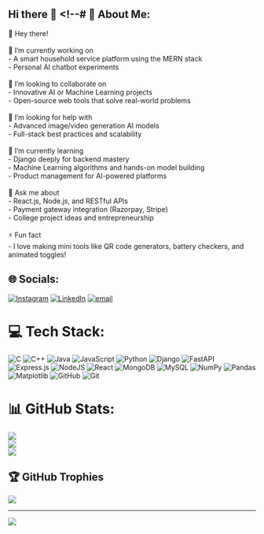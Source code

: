## Hi there 👋 <!--# 💫 About Me:
👋 Hey there!<br><br>🎯 I’m currently working on<br>- A smart household service platform using the MERN stack<br>- Personal AI chatbot experiments<br><br>🤝 I’m looking to collaborate on<br>- Innovative AI or Machine Learning projects<br>- Open-source web tools that solve real-world problems<br><br>🙋 I’m looking for help with<br>- Advanced image/video generation AI models<br>- Full-stack best practices and scalability<br><br>🌱 I’m currently learning<br>- Django deeply for backend mastery<br>- Machine Learning algorithms and hands-on model building<br>- Product management for AI-powered platforms<br><br>💬 Ask me about<br>- React.js, Node.js, and RESTful APIs<br>- Payment gateway integration (Razorpay, Stripe)<br>- College project ideas and entrepreneurship<br><br>⚡ Fun fact<br>- I love making mini tools like QR code generators, battery checkers, and animated toggles!<br>


## 🌐 Socials:
[![Instagram](https://img.shields.io/badge/Instagram-%23E4405F.svg?logo=Instagram&logoColor=white)](https://instagram.com/https://www.instagram.com/anurag_07_03/) [![LinkedIn](https://img.shields.io/badge/LinkedIn-%230077B5.svg?logo=linkedin&logoColor=white)](https://linkedin.com/in/https://www.linkedin.com/in/anurag-bhavthankar/) [![email](https://img.shields.io/badge/Email-D14836?logo=gmail&logoColor=white)](mailto:bhavthankaranurag@gmail.com) 

# 💻 Tech Stack:
![C](https://img.shields.io/badge/c-%2300599C.svg?style=for-the-badge&logo=c&logoColor=white) ![C++](https://img.shields.io/badge/c++-%2300599C.svg?style=for-the-badge&logo=c%2B%2B&logoColor=white) ![Java](https://img.shields.io/badge/java-%23ED8B00.svg?style=for-the-badge&logo=openjdk&logoColor=white) ![JavaScript](https://img.shields.io/badge/javascript-%23323330.svg?style=for-the-badge&logo=javascript&logoColor=%23F7DF1E) ![Python](https://img.shields.io/badge/python-3670A0?style=for-the-badge&logo=python&logoColor=ffdd54) ![Django](https://img.shields.io/badge/django-%23092E20.svg?style=for-the-badge&logo=django&logoColor=white) ![FastAPI](https://img.shields.io/badge/FastAPI-005571?style=for-the-badge&logo=fastapi) ![Express.js](https://img.shields.io/badge/express.js-%23404d59.svg?style=for-the-badge&logo=express&logoColor=%2361DAFB) ![NodeJS](https://img.shields.io/badge/node.js-6DA55F?style=for-the-badge&logo=node.js&logoColor=white) ![React](https://img.shields.io/badge/react-%2320232a.svg?style=for-the-badge&logo=react&logoColor=%2361DAFB) ![MongoDB](https://img.shields.io/badge/MongoDB-%234ea94b.svg?style=for-the-badge&logo=mongodb&logoColor=white) ![MySQL](https://img.shields.io/badge/mysql-4479A1.svg?style=for-the-badge&logo=mysql&logoColor=white) ![NumPy](https://img.shields.io/badge/numpy-%23013243.svg?style=for-the-badge&logo=numpy&logoColor=white) ![Pandas](https://img.shields.io/badge/pandas-%23150458.svg?style=for-the-badge&logo=pandas&logoColor=white) ![Matplotlib](https://img.shields.io/badge/Matplotlib-%23ffffff.svg?style=for-the-badge&logo=Matplotlib&logoColor=black) ![GitHub](https://img.shields.io/badge/github-%23121011.svg?style=for-the-badge&logo=github&logoColor=white) ![Git](https://img.shields.io/badge/git-%23F05033.svg?style=for-the-badge&logo=git&logoColor=white)
# 📊 GitHub Stats:
![](https://github-readme-stats.vercel.app/api?username=Anurag-1401&theme=dark&hide_border=false&include_all_commits=true&count_private=true)<br/>
![](https://nirzak-streak-stats.vercel.app/?user=Anurag-1401&theme=dark&hide_border=false)<br/>
![](https://github-readme-stats.vercel.app/api/top-langs/?username=Anurag-1401&theme=dark&hide_border=false&include_all_commits=true&count_private=true&layout=compact)

## 🏆 GitHub Trophies
![](https://github-profile-trophy.vercel.app/?username=Anurag-1401&theme=radical&no-frame=false&no-bg=false&margin-w=4)

---
[![](https://visitcount.itsvg.in/api?id=Anurag-1401&icon=0&color=0)](https://visitcount.itsvg.in)

<!-- Proudly created with GPRM ( https://gprm.itsvg.in ) -->

